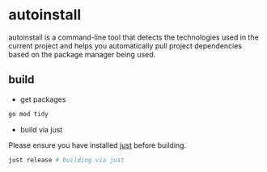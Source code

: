 # autoinstall

autoinstall is a command-line tool that detects the technologies used in the current project and helps you automatically pull project dependencies based on the package manager being used.


## build

- get packages

```sh
go mod tidy
```

- build via just

Please ensure you have installed [just](https://github.com/casey/just) before building.

```sh
just release # building via just
```
